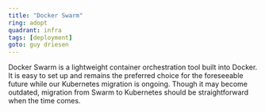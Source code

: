 ```yaml
---
title: "Docker Swarm"
ring: adopt
quadrant: infra
tags: [deployment]
goto: guy driesen
---
```


Docker Swarm is a lightweight container orchestration tool built into Docker. It is easy to set up and remains the preferred choice for the foreseeable future while our Kubernetes migration is ongoing. Though it may become outdated, migration from Swarm to Kubernetes should be straightforward when the time comes.
